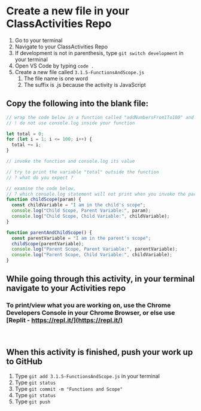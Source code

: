 # Create a new file in your ClassActivities Repo

1. Go to your terminal
2. Navigate to your ClassActivities Repo
3. If development is not in parenthesis, type `git switch development` in your terminal
4. Open VS Code by typing `code .`
5. Create a new file called `3.1.5-FunctionsAndScope.js`
    1. The file name is one word
    2. The suffix is .js because the activity is JavaScript

## Copy the following into the blank file:

```javascript
// wrap the code below in a function called "addNumbersFrom1To100" and return the total
// ! do not use console.log inside your function

let total = 0;
for (let i = 1; i <= 100; i++) {
  total += i;
}

// invoke the function and console.log its value

// try to print the variable "total" outside the function
// ? what do you expect ?

// examine the code below,
// ? which console.log statement will not print when you invoke the parentAndChildScope function ?
function childScope(param) {
  const childVariable = "I am in the child's scope";
  console.log("Child Scope, Parent Variable:", param);
  console.log("Child Scope, Child Variable:", childVariable);
}

function parentAndChildScope() {
  const parentVariable = "I am in the parent's scope";
  childScope(parentVariable);
  console.log("Parent Scope, Parent Variable:", parentVariable);
  console.log("Parent Scope, Child Variable:", childVariable);
}
```

## While going through this activity, in your terminal navigate to your Activities repo

### To print/view what you are working on, use the Chrome Developers Console in your Chrome Browser, or else use [Replit - https://repl.it/](https://repl.it/)

<br>

## When this activity is finished, push your work up to GitHub

1. Type `git add 3.1.5-FunctionsAndScope.js` in your terminal
2. Type `git status`
3. Type `git commit -m "Functions and Scope"`
4. Type `git status`
5. Type `git push`
